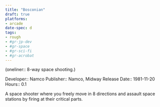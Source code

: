 ```yaml
---
title: "Bosconian"
draft: true
platforms:
- arcade
date-spec: d
tags:
- rough
- #gr-jp-dev 
- #gr-space 
- #gr-sci-fi 
- #gr-acrobat 
---
```


(oneliner:: 8-way space shooting.)

Developer:: Namco
Publisher:: Namco, Midway
Release Date:: 1981-11-20
Hours:: 0.1

A space shooter where you freely move in 8 directions and assault space stations by firing at their critical parts.